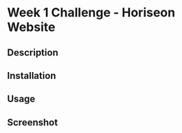 


# Week 1 Challenge - Horiseon Website

## Description


## Installation



## Usage



## Screenshot

